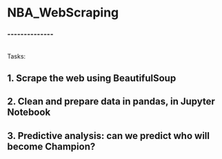 # NBA_WebScraping
### --------------
<br>
Tasks:


## 1. Scrape the web using BeautifulSoup
## 2. Clean and prepare data in pandas, in Jupyter Notebook
## 3. Predictive analysis: can we predict who will become Champion?
